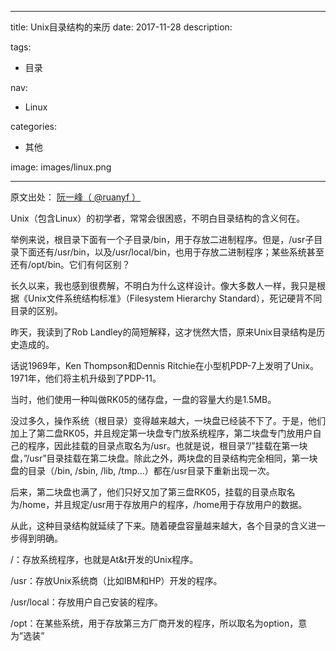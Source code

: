 ----
title: Unix目录结构的来历
date: 2017-11-28
description: 

tags:
- 目录

nav:
- Linux

categories:
- 其他

image: images/linux.png

----
原文出处： [阮一峰（ @ruanyf ）](http://www.ruanyifeng.com/blog/2012/02/a_history_of_unix_directory_structure.html)   

Unix（包含Linux）的初学者，常常会很困惑，不明白目录结构的含义何在。

举例来说，根目录下面有一个子目录/bin，用于存放二进制程序。但是，/usr子目录下面还有/usr/bin，以及/usr/local/bin，也用于存放二进制程序；某些系统甚至还有/opt/bin。它们有何区别？

长久以来，我也感到很费解，不明白为什么这样设计。像大多数人一样，我只是根据《Unix文件系统结构标准》（Filesystem Hierarchy Standard），死记硬背不同目录的区别。

昨天，我读到了Rob Landley的简短解释，这才恍然大悟，原来Unix目录结构是历史造成的。

话说1969年，Ken Thompson和Dennis Ritchie在小型机PDP-7上发明了Unix。1971年，他们将主机升级到了PDP-11。

当时，他们使用一种叫做RK05的储存盘，一盘的容量大约是1.5MB。

没过多久，操作系统（根目录）变得越来越大，一块盘已经装不下了。于是，他们加上了第二盘RK05，并且规定第一块盘专门放系统程序，第二块盘专门放用户自己的程序，因此挂载的目录点取名为/usr。也就是说，根目录”/”挂载在第一块盘，”/usr”目录挂载在第二块盘。除此之外，两块盘的目录结构完全相同，第一块盘的目录（/bin, /sbin, /lib, /tmp…）都在/usr目录下重新出现一次。

后来，第二块盘也满了，他们只好又加了第三盘RK05，挂载的目录点取名为/home，并且规定/usr用于存放用户的程序，/home用于存放用户的数据。

从此，这种目录结构就延续了下来。随着硬盘容量越来越大，各个目录的含义进一步得到明确。

/：存放系统程序，也就是At&t开发的Unix程序。

/usr：存放Unix系统商（比如IBM和HP）开发的程序。

/usr/local：存放用户自己安装的程序。

/opt：在某些系统，用于存放第三方厂商开发的程序，所以取名为option，意为”选装”